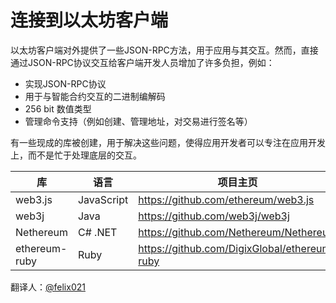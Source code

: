 # 连接到以太坊客户端

以太坊客户端对外提供了一些JSON-RPC方法，用于应用与其交互。然而，直接通过JSON-RPC协议交互给客户端开发人员增加了许多负担，例如：

* 实现JSON-RPC协议
* 用于与智能合约交互的二进制编解码
* 256 bit 数值类型
* 管理命令支持（例如创建、管理地址，对交易进行签名等）

有一些现成的库被创建，用于解决这些问题，使得应用开发者可以专注在应用开发上，而不是忙于处理底层的交互。

|库|语言|项目主页|
|--|--|--|
| web3.js | JavaScript | https://github.com/ethereum/web3.js |
| web3j | Java | https://github.com/web3j/web3j |
| Nethereum | C# .NET | https://github.com/Nethereum/Nethereum |
| ethereum-ruby | Ruby | https://github.com/DigixGlobal/ethereum-ruby |



翻译人：[@felix021](https://github.com/felix021)
